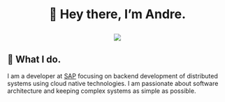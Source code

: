 # <p align="center"> 👋 Hey there, I’m Andre. </p>
<p align="center"><a href="https://de.linkedin.com/in/andre-dossinger"><img src="https://img.shields.io/badge/LinkedIn-0077B5?style=for-the-badge&logo=linkedin&logoColor=white"/></a></p>

## :tea: What I do.
I am a developer at [SAP](https://www.sap.com) focusing on backend development of distributed systems using cloud native
technologies. I am passionate about software architecture and keeping complex systems as simple as possible.
